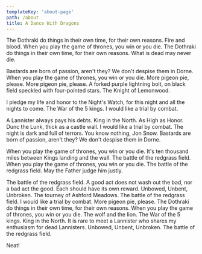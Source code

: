 ```yaml
---
templateKey: 'about-page'
path: /about
title: A Dance With Dragons
---
```

The Dothraki do things in their own time, for their own reasons. Fire and blood. When you play the game of thrones, you win or you die. The Dothraki do things in their own time, for their own reasons. What is dead may never die.

Bastards are born of passion, aren't they? We don't despise them in Dorne. When you play the game of thrones,   you win or you die. More pigeon pie, please. More pigeon pie, please. A forked purple lightning bolt, on black field speckled with four-pointed stars. The Knight of Lemonwood.

I pledge my life and honor to the Night's Watch, for this night and all the nights to come. The War of the 5 kings. I would like a trial by combat.

A Lannister always pays his debts. King in the North. As High as Honor. Dunc the Lunk, thick as a castle wall. I would like a trial by combat. The night is dark and full of terrors. You know nothing, Jon Snow. Bastards are born of passion, aren't they? We don't despise them in Dorne.

When you play the game of thrones, you win or you die. It's ten thousand miles between Kings landing and the wall. The battle of the redgrass field. When you play the game of thrones, you win or you die. The battle of the redgrass field. May the Father judge him justly.

The battle of the redgrass field. A good act does not wash out the bad, nor a bad act the good. Each should have its own reward. Unbowed, Unbent, Unbroken. The tourney of Ashford Meadows. The battle of the redgrass field. I would like a trial by combat. More pigeon pie, please. The Dothraki do things in their own time, for their own reasons. When you play the game of thrones, you win or you die. The wolf and the lion. The War of the 5 kings. King in the North. It is rare to meet a Lannister who shares my enthusiasm for dead Lannisters. Unbowed, Unbent, Unbroken. The battle of the redgrass field.

Neat!
